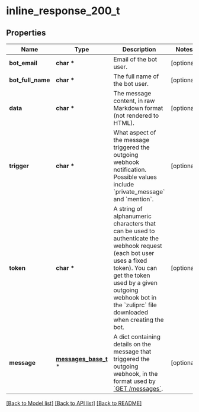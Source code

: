 # inline_response_200_t

## Properties
Name | Type | Description | Notes
------------ | ------------- | ------------- | -------------
**bot_email** | **char \*** | Email of the bot user.  | [optional] 
**bot_full_name** | **char \*** | The full name of the bot user.  | [optional] 
**data** | **char \*** | The message content, in raw Markdown format (not rendered to HTML).  | [optional] 
**trigger** | **char \*** | What aspect of the message triggered the outgoing webhook notification. Possible values include &#x60;private_message&#x60; and &#x60;mention&#x60;.  | [optional] 
**token** | **char \*** | A string of alphanumeric characters that can be used to authenticate the webhook request (each bot user uses a fixed token). You can get the token used by a given outgoing webhook bot in the &#x60;zuliprc&#x60; file downloaded when creating the bot.  | [optional] 
**message** | [**messages_base_t**](messages_base.md) \* | A dict containing details on the message that triggered the outgoing webhook, in the format used by [&#x60;GET /messages&#x60;](/api/get-messages).  | [optional] 

[[Back to Model list]](../README.md#documentation-for-models) [[Back to API list]](../README.md#documentation-for-api-endpoints) [[Back to README]](../README.md)


